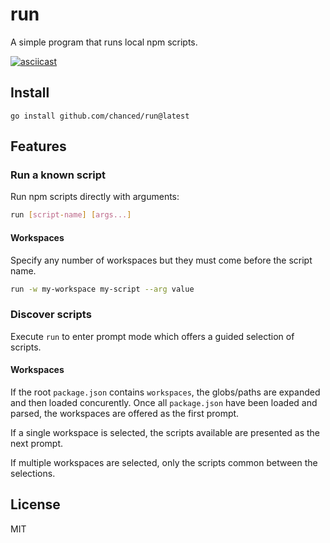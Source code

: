 # run

A simple program that runs local npm scripts.

[![asciicast](https://asciinema.org/a/Ei8b8iZBkj7qhYkPNMtC7WwFj.svg)](https://asciinema.org/a/Ei8b8iZBkj7qhYkPNMtC7WwFj)

## Install

```
go install github.com/chanced/run@latest
```

## Features

### Run a known script

Run npm scripts directly with arguments:

```bash
run [script-name] [args...]
```

#### Workspaces

Specify any number of workspaces but they must come before the script name.

```bash
run -w my-workspace my-script --arg value
```

### Discover scripts

Execute `run` to enter prompt mode which offers a guided selection of scripts.

#### Workspaces

If the root `package.json` contains `workspaces`, the globs/paths are expanded
and then loaded concurently. Once all `package.json` have been loaded and
parsed, the workspaces are offered as the first prompt.

If a single workspace is selected, the scripts available are presented as the
next prompt.

If multiple workspaces are selected, only the scripts common between the
selections.

## License

MIT
